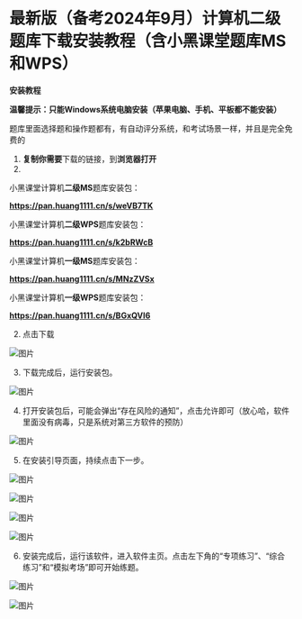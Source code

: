 # 最新版（备考2024年9月）计算机二级题库下载安装教程（含小黑课堂题库MS和WPS）



**安装教程**

**温馨提示：只能Windows系统电脑安装（苹果电脑、手机、平板都不能安装）**

题库里面选择题和操作题都有，有自动评分系统，和考试场景一样，并且是完全免费的

1. **复制你需要**下载的链接，到**浏览器打开**
2. 

小黑课堂计算机**二级MS**题库安装包：

**https://pan.huang1111.cn/s/weVB7TK**

小黑课堂计算机**二级WPS**题库安装包：

**https://pan.huang1111.cn/s/k2bRWcB**

小黑课堂计算机**一级MS**题库安装包：

**https://pan.huang1111.cn/s/MNzZVSx**

小黑课堂计算机**一级WPS**题库安装包：

**https://pan.huang1111.cn/s/BGxQVI6**



2. 点击下载

![图片](https://mmbiz.qpic.cn/sz_mmbiz_png/EflkEPjRjw6OU3XH1BPqUOQ8deRCE3wRlVVdAJsUQom2tBH6NF2exUZjF7OOe9cfSw5YreuCx1owRyqQDv5ia0A/640?wx_fmt=png&from=appmsg&tp=webp&wxfrom=5&wx_lazy=1&wx_co=1)

3. 下载完成后，运行安装包。

![图片](https://mmbiz.qpic.cn/sz_mmbiz_png/EflkEPjRjw6OYtbJMN6M5ZEmBFBafkEkZnvoicQwHJKQH5rTAk1dud2ftwbHfVUB13Dkq3poVfTbpRbhOIZWuew/640?wx_fmt=png&from=appmsg&tp=webp&wxfrom=5&wx_lazy=1&wx_co=1)

4. 打开安装包后，可能会弹出“存在风险的通知”，点击允许即可（放心哈，软件里面没有病毒，只是系统对第三方软件的预防）

![图片](https://mmbiz.qpic.cn/sz_mmbiz_png/EflkEPjRjw6OYtbJMN6M5ZEmBFBafkEk356nUeFK6hdBreMBGTTV3rReje2sHpwT8F5fqMTT38TM53zYqIcJ8Q/640?wx_fmt=png&from=appmsg&tp=webp&wxfrom=5&wx_lazy=1&wx_co=1)

5. 在安装引导页面，持续点击下一步。



![图片](https://mmbiz.qpic.cn/sz_mmbiz_png/EflkEPjRjw6OYtbJMN6M5ZEmBFBafkEkY4EWgsBuHkyricDroL5k6X6sUI7u7EIApqCUQd2EPjwVD6VSbSM99rQ/640?wx_fmt=png&from=appmsg&tp=webp&wxfrom=5&wx_lazy=1&wx_co=1)

![图片](https://mmbiz.qpic.cn/sz_mmbiz_png/EflkEPjRjw6OYtbJMN6M5ZEmBFBafkEkc7LObWUfqgSEPKkqskJA6ujL6cHFmW7wrCIuVcJUvTPwk7wAiaSWpJQ/640?wx_fmt=png&from=appmsg&tp=webp&wxfrom=5&wx_lazy=1&wx_co=1)

![图片](https://mmbiz.qpic.cn/sz_mmbiz_png/EflkEPjRjw6OYtbJMN6M5ZEmBFBafkEkBicicAMyqN2ov4Gw9KMLHdH6PBDoRmNpZIFLicOw8vTZ5ribLpjEBqPicgQ/640?wx_fmt=png&from=appmsg&tp=webp&wxfrom=5&wx_lazy=1&wx_co=1)

![图片](https://mmbiz.qpic.cn/sz_mmbiz_png/EflkEPjRjw6OYtbJMN6M5ZEmBFBafkEk7nBqXSbwLB1yZ7jcBm7TziaLvIzbMUVxaVl1RGPUBzgicefmFdGcEiaIw/640?wx_fmt=png&from=appmsg&tp=webp&wxfrom=5&wx_lazy=1&wx_co=1)

6. 安装完成后，运行该软件，进入软件主页。点击左下角的“专项练习”、“综合练习”和“模拟考场”即可开始练题。

![图片](https://mmbiz.qpic.cn/sz_mmbiz_png/EflkEPjRjw6OYtbJMN6M5ZEmBFBafkEk6J0rQXZaZFoialYyre6Za0Y24dvZpCeUbgStGIhtx9gepqepibaFAr3A/640?wx_fmt=png&from=appmsg&tp=webp&wxfrom=5&wx_lazy=1&wx_co=1)

![图片](https://mmbiz.qpic.cn/sz_mmbiz_jpg/EflkEPjRjw6OYtbJMN6M5ZEmBFBafkEk9GPmR47ZUD3rcfOgBQEtJbfAlG57jAKg0JgmJ27lUToQIomaSW8GCQ/640?wx_fmt=jpeg&from=appmsg&tp=webp&wxfrom=5&wx_lazy=1&wx_co=1)